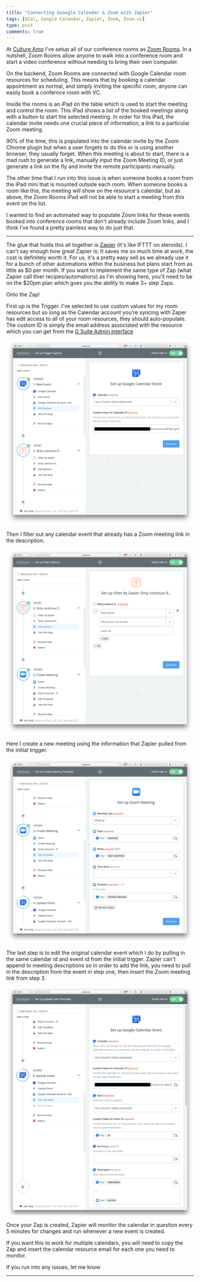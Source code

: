```yaml
---
title: "Connecting Gooogle Calendar & Zoom with Zapier"
tags: [GCal, Google Calendar, Zapier, Zoom, Zoom.us]
type: post
comments: true
---
```


At [Culture Amp][1] I've setup all of our conference rooms as [Zoom Rooms][2]. In a nutshell, Zoom Rooms allow anyone to walk into a conference room and start a video conference without needing to bring their own computer.

On the backend, Zoom Rooms are connected with Google Calendar room resources for scheduling. This means that by booking a calendar appointment as normal, and simply inviting the specific room, anyone can easily book a confernce room with VC.

Inside the rooms is an iPad on the table which is used to start the meeting and control the room. This iPad shows a list of the booked meetings along with a button to start the selected meeting. In order for this iPad, the calendar invite needs one crucial piece of information, a link to a particular Zoom meeting.

90% of the time, this is populated into the calendar invite by the Zoom Chrome plugin but when a user forgets to do this or is using another browser, they usually forget. When this meeting is about to start, there is a mad rush to generate a link, manually input the Zoom Meeting ID, or just generate a link on the fly and invite the remote participants manually.

The other time that I run into this issue is when someone books a room from the iPad mini that is mounted outside each room. When someone books a room like this, the meeting will show on the resource's calendar, but as above, the Zoom Rooms iPad will not be able to start a meeting from this event on the list.

I wanted to find an automated way to populate Zoom links for these events booked into conference rooms that don't already include Zoom links, and I think I've found a pretty painless way to do just that.

---

The glue that holds this all together is [Zapier][3] (it's like IFTTT on steroids). I can't say enough how great Zapier is; It saves me so much time at work, the cost is definitely worth it. For us, it's a pretty easy sell as we already use it for a bunch of other automations within the business but plans start from as little as $0 per month. If you want to implement the same type of Zap (what Zapier call thier recipes/automations) as I'm showing here, you'll need to be on the $20pm plan which gves you the ability to make 3+ step Zaps.

Onto the Zap!

First up is the Trigger. I've selected to use custom values for my room resources but so long as the Calendar account you're syncing with Zaper has edit access to all of your room resources, they should auto-populate. The custom ID is simply the email address associated with the resource which you can get from the [G Suite Admin interface][4]

![Google Calendar Trigger](/images/Zapier-GCal-Zoom/1.png)

Then I filter out any calendar event that already has a Zoom meeting link in the description.

![Filter](/images/Zapier-GCal-Zoom/2.png)

Here I create a new meeting using the information that Zapier pulled from the initial trigger.

![Create Zoom Meeting](/images/Zapier-GCal-Zoom/3.png)

The last step is to edit the original calendar event which I do by pulling in the same calendar id and event id from the initial trigger. Zapier can't append to meeting descriptions so in order to add the link, you need to pull in the description from the event in step one, then insert the Zoom meeting link from step 3.

![Insert Zoom Meeting Link](/images/Zapier-GCal-Zoom/4.png)

Once your Zap is created, Zapier will monitor the calendar in question every 5 minutes for changes and run whenever a new event is created.

If you want this to work for multiple calendars, you will need to copy the Zap and insert the calendar resource email for each one you need to monitor.

If you run into any issues, let me know


---

[1]:	https://cultureamp.com
[2]:	https://zoom.us/zoomrooms
[3]:	https://zapier.com/app/explore
[4]:	https://admin.google.com/AdminHome#AppDetails:service=Calendar
